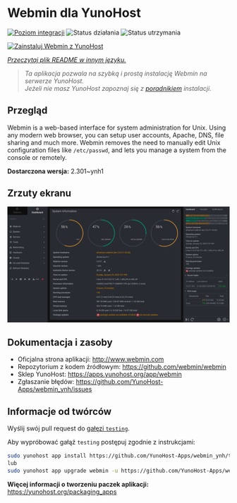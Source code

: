 <!--
To README zostało automatycznie wygenerowane przez <https://github.com/YunoHost/apps/tree/master/tools/readme_generator>
Nie powinno być ono edytowane ręcznie.
-->

# Webmin dla YunoHost

[![Poziom integracji](https://apps.yunohost.org/badge/integration/webmin)](https://ci-apps.yunohost.org/ci/apps/webmin/)
![Status działania](https://apps.yunohost.org/badge/state/webmin)
![Status utrzymania](https://apps.yunohost.org/badge/maintained/webmin)

[![Zainstaluj Webmin z YunoHost](https://install-app.yunohost.org/install-with-yunohost.svg)](https://install-app.yunohost.org/?app=webmin)

*[Przeczytaj plik README w innym języku.](./ALL_README.md)*

> *Ta aplikacja pozwala na szybką i prostą instalację Webmin na serwerze YunoHost.*  
> *Jeżeli nie masz YunoHost zapoznaj się z [poradnikiem](https://yunohost.org/install) instalacji.*

## Przegląd

Webmin is a web-based interface for system administration for Unix. Using any modern web browser, you can setup user accounts, Apache, DNS, file sharing and much more. Webmin removes the need to manually edit Unix configuration files like `/etc/passwd`, and lets you manage a system from the console or remotely.

**Dostarczona wersja:** 2.301~ynh1

## Zrzuty ekranu

![Zrzut ekranu z Webmin](./doc/screenshots/screenshot.png)

## Dokumentacja i zasoby

- Oficjalna strona aplikacji: <http://www.webmin.com>
- Repozytorium z kodem źródłowym: <https://github.com/webmin/webmin>
- Sklep YunoHost: <https://apps.yunohost.org/app/webmin>
- Zgłaszanie błędów: <https://github.com/YunoHost-Apps/webmin_ynh/issues>

## Informacje od twórców

Wyślij swój pull request do [gałęzi `testing`](https://github.com/YunoHost-Apps/webmin_ynh/tree/testing).

Aby wypróbować gałąź `testing` postępuj zgodnie z instrukcjami:

```bash
sudo yunohost app install https://github.com/YunoHost-Apps/webmin_ynh/tree/testing --debug
lub
sudo yunohost app upgrade webmin -u https://github.com/YunoHost-Apps/webmin_ynh/tree/testing --debug
```

**Więcej informacji o tworzeniu paczek aplikacji:** <https://yunohost.org/packaging_apps>

